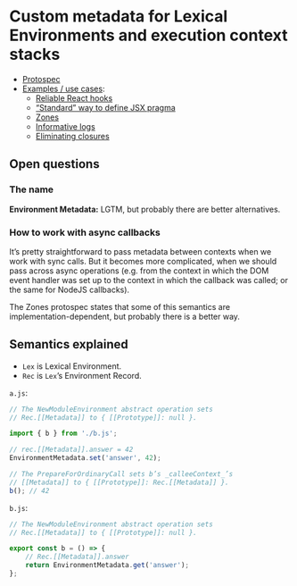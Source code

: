 # Custom metadata for Lexical Environments and execution context stacks

-   [Protospec][protospec]
-   [Examples / use cases][examples]:
    -   [Reliable React hooks][hooks]
    -   [“Standard” way to define JSX pragma][pragma]
    -   [Zones][zones]
    -   [Informative logs][logs]
    -   [Eliminating closures][closures]

## Open questions

### The name

**Environment Metadata:** LGTM, but probably there are better alternatives.

### How to work with async callbacks

It’s pretty straightforward to pass metadata between contexts when we work with
sync calls. But it becomes more complicated, when we should pass across async
operations (e.g. from the context in which the DOM event handler was set up to
the context in which the callback was called; or the same for NodeJS callbacks).

The Zones protospec states that some of this semantics are
implementation-dependent, but probably there is a better way.

## Semantics explained

-   `Lex` is Lexical Environment.
-   `Rec` is `Lex`’s Environment Record.

`a.js`:

```javascript
// The NewModuleEnvironment abstract operation sets
// Rec.[[Metadata]] to { [[Prototype]]: null }.

import { b } from './b.js';

// rec.[[Metadata]].answer = 42
EnvironmentMetadata.set('answer', 42);

// The PrepareForOrdinaryCall sets b’s _calleeContext_’s
// [[Metadata]] to { [[Prototype]]: Rec.[[Metadata]] }.
b(); // 42
```

`b.js`:

```javascript
// The NewModuleEnvironment abstract operation sets
// Rec.[[Metadata]] to { [[Prototype]]: null }.

export const b = () => {
    // Rec.[[Metadata]].answer
    return EnvironmentMetadata.get('answer');
};
```

[protospec]: https://github.com/miyaokamarina/environment-metadata-proposal/blob/master/PROTOSPEC.md
[examples]: https://github.com/miyaokamarina/environment-metadata-proposal/blob/master/EXAMPLES.md
[hooks]: https://github.com/miyaokamarina/environment-metadata-proposal/blob/master/EXAMPLES.md#reliable-react-hooks
[pragma]: https://github.com/miyaokamarina/environment-metadata-proposal/blob/master/EXAMPLES.md#standard-way-to-define-jsx-pragma
[zones]: https://github.com/miyaokamarina/environment-metadata-proposal/blob/master/EXAMPLES.md#zones
[logs]: https://github.com/miyaokamarina/environment-metadata-proposal/blob/master/EXAMPLES.md#informative-logs
[closures]: https://github.com/miyaokamarina/environment-metadata-proposal/blob/master/EXAMPLES.md#eliminating-closures

